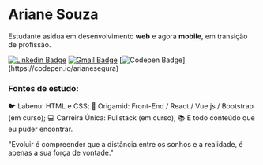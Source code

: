 # Ariane Souza
Estudante asidua em desenvolvimento **web** e agora **mobile**, em transição de profissão. 

[![Linkedin Badge](https://img.shields.io/badge/-LinkedIn-blue?style=flat-square&logo=Linkedin&logoColor=white&link=https://www.linkedin.com/in/arianecssouza/)](https://www.linkedin.com/in/arianecssouza/) [![Gmail Badge](https://img.shields.io/badge/-mailto:arisouza.contato@gmail.com-red?style=flat-square&logo=Gmail&logoColor=white&link=mailto:mailto:arisouza.contato@gmail.com)](mailto:arisouza.contato@gmail.com) [![Codepen Badge](https://img.shields.io/badge/-Codepen-black?style=flat-square&logo=Codepen&logoColor=white&link=[https://codepen.io/arianesegura](https://codepen.io/arianesegura))](https://codepen.io/arianesegura)

### Fontes de estudo:
🐦 Labenu: HTML e CSS;
🎨 Origamid: Front-End / React / Vue.js / Bootstrap (em curso);
💻 Carreira Única: Fullstack (em curso),
📚 E todo conteúdo que eu puder encontrar.

"Evoluir é compreender que a distância entre os sonhos e a realidade, é apenas a sua força de vontade."

